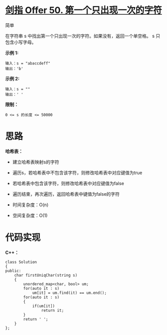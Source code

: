 # [剑指 Offer 50. 第一个只出现一次的字符](https://leetcode.cn/problems/di-yi-ge-zhi-chu-xian-yi-ci-de-zi-fu-lcof/)

简单



在字符串 s 中找出第一个只出现一次的字符。如果没有，返回一个单空格。 s 只包含小写字母。

**示例 1:**

```
输入：s = "abaccdeff"
输出：'b'
```

**示例 2:**

```
输入：s = "" 
输出：' '
```

 

**限制：**

```
0 <= s 的长度 <= 50000
```



# 思路

**哈希表：**

- 建立哈希表映射s的字符
- 遍历s，若哈希表中不包含该字符，则修改哈希表中对应键值为true
- 若哈希表中包含该字符，则修改哈希表中对应键值为false
- 遍历结束，再次遍历，返回哈希表中键值为false的字符
- 时间复杂度：O(n)

- 空间复杂度：O(1)



# 代码实现

**C++：**

```
class Solution
{
public:
    char firstUniqChar(string s)
    {
        unordered_map<char, bool> um;
        for(auto it : s)
            um[it] = um.find(it) == um.end();
        for(auto it : s)
        {
            if(um[it])
                return it;
        }
        return ' ';
    }
};
```

